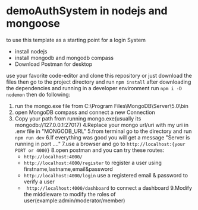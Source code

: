 # demoAuthSystem in nodejs and mongoose 
to use this template as a starting point for a login System
- install nodejs
- install mongodb and mongodb compass
- Download Postman for desktop

use your favorite code-editor and clone this repository or just download the files 
then go to the project directory and run
`npm install`
after downloading the dependencies and running in a developer environment run
`npm i -D nodemon`
then do following:
1. run the mongo.exe file from C:\Program Files\MongoDB\Server\5.0\bin
2. open MongoDB compass and connect a new Connection
3. Copy your path from running mongo.exe(usually its  mongodb://127.0.0.1:27017)
4.Replace your mongo url/uri with my uri in .env file in "MONGODB_URL"
5.from terminal go to the directory and run `npm run dev`
6.If everything was good you will get a message "Server is running in port ...."
7.use a browser and go to `http://localhost:{your PORT or 4000}`
8.open postman and you can try these routes:
	- `http://localhost:4000/`
	- `http://localhost:4000/register` to register a user using firstname,lastname,email&password
	- `http://localhost:4000/login` use a registered email & password to verify a user
	- ` http://localhost:4000/dashboard` to connect a dashboard
9.Modify the middleware to modify the roles of user(example:admin/moderator/member)


